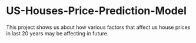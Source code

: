# US-Houses-Price-Prediction-Model
This project shows us about how various factors that affect us house prices in last 20 years may be affecting in future. 
